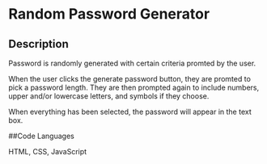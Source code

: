 # Random Password Generator

## Description
Password is randomly generated with certain criteria promted by the user.

When the user clicks the generate password button, they are promted to pick a password length. They are then prompted again to include numbers, upper and/or lowercase letters, and symbols if they choose.

When everything has been selected, the password will appear in the text box.

##Code Languages

HTML, CSS, JavaScript